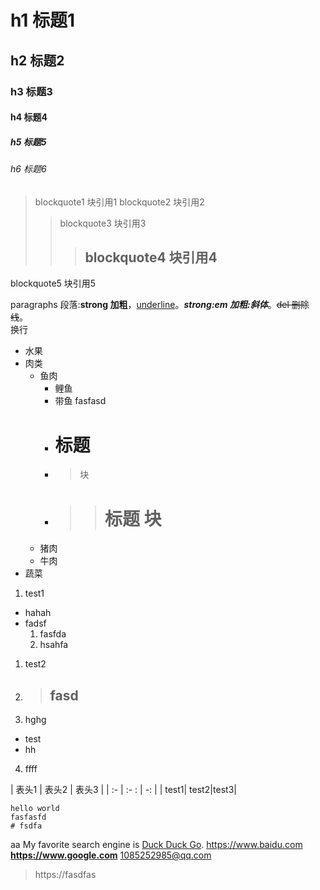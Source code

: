 # h1 标题1

## h2 标题2

### h3 标题3

#### h4 标题4

##### h5 标题5

###### h6 标题6

> blockquote1 块引用1 blockquote2 块引用2
> > blockquote3 块引用3
> > > ## blockquote4 块引用4
blockquote5 块引用5

paragraphs 段落:**strong 加粗**，<u>underline</u>。**_strong:em 加粗:斜体_**。~~del 删除线~~。<br>
换行

- 水果
- 肉类
  - 鱼肉
    - 鲤鱼
    - 带鱼 fasfasd
    - # 标题
    - > 块
    - > > # 标题 块
  - 猪肉
  - 牛肉
- 蔬菜

1. test1
- hahah
- fadsf
  1. fasfda
  2. hsahfa
1. test2
2. > ## fasd
3. hghg
  - test
  - hh
4. ffff

| 表头1 | 表头2 | 表头3 | | :- |   :- :   | -: | | test1| test2|test3|

```aaaa
hello world
fasfasfd
# fsdfa
```

aa My favorite search engine is [Duck Duck Go](https://duckduckgo.com 'The best search engine for privacy').
<https://www.baidu.com>
**https://www.google.com**
1085252985@qq.com
> https://fasdfas